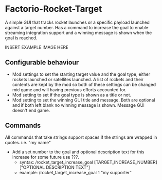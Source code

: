 # Factorio-Rocket-Target

A simple GUI that tracks rocket launches or a specific payload launched against a target number. Has a command to increase the goal to enable streaming integration support and a winning message is shown when the goal is reached.

INSERT EXAMPLE IMAGE HERE

Configurable behaviour
------------------

 - Mod settings to set the starting target value and the goal type, either rockets launched or satellites launched. A list of rockets and their contents are kept by the mod so both of these settings can be changed mid game and will having previous efforts accounted for.
 - Mod setting to set if the goal type is shown as a title or not.
 - Mod setting to set the winning GUI title and message. Both are optional and if both left blank no winning message is shown. Message GUI doesn't end game.
 
Commands
----------
All commands that take strings support spaces if the strings are wrapped in quotes. i.e. "my name"

 - Add a set number to the goal and optional description text for this increase for some future use ???.
   - syntax: /rocket_target_increase_goal [TARGET_INCREASE_NUMBER] ["OPTIONAL DESCRIPTION TEXT"]
   - example: /rocket_target_increase_goal 1 "my supporter"